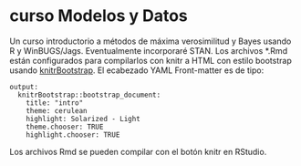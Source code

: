 # curso Modelos y Datos

Un curso introductorio a métodos de máxima verosimilitud y Bayes usando R y WinBUGS/Jags. Eventualmente incorporaré STAN. Los archivos *.Rmd están configurados para compilarlos con knitr a HTML con estilo bootstrap usando [knitrBootstrap](https://github.com/jimhester/knitrBootstrap). El ecabezado YAML Front-matter es de tipo:

```
output:
  knitrBootstrap::bootstrap_document:
    title: "intro"
    theme: cerulean
    highlight: Solarized - Light
    theme.chooser: TRUE
    highlight.chooser: TRUE
```

Los archivos Rmd se pueden compilar con el botón knitr en RStudio.